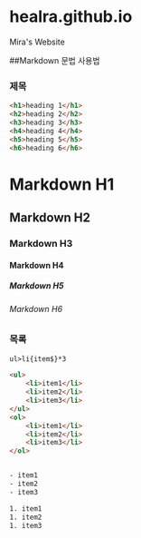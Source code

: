 # healra.github.io
Mira's Website

##Markdown 문법 사용법

### 제목

```html
<h1>heading 1</h1>
<h2>heading 2</h2>
<h3>heading 3</h3>
<h4>heading 4</h4>
<h5>heading 5</h5>
<h6>heading 6</h6>
```

# Markdown H1
## Markdown H2
### Markdown H3
#### Markdown H4
##### Markdown H5
###### Markdown H6


### 목록

```html
ul>li{item$}*3

<ul>
	<li>item1</li>
	<li>item2</li>
	<li>item3</li>
</ul>
<ol>
	<li>item1</li>
	<li>item2</li>
	<li>item3</li>
</ol>


- item1
- item2
- item3

1. item1
1. item2
1. item3